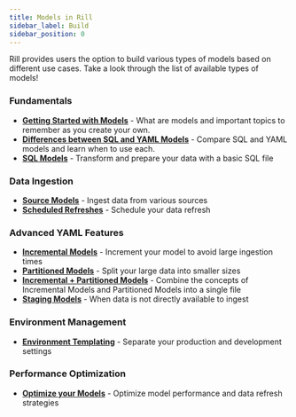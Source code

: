 ```yaml
---
title: Models in Rill
sidebar_label: Build
sidebar_position: 0
---
```


Rill provides users the option to build various types of models based on different use cases. Take a look through the list of available types of models!

### Fundamentals 
- [**Getting Started with Models**](/build/models/models-101) - What are models and important topics to remember as you create your own.
- [**Differences between SQL and YAML Models**](/build/models/model-differences) - Compare SQL and YAML models and learn when to use each.
- [**SQL Models**](/build/models/sql-models) - Transform and prepare your data with a basic SQL file
  
### Data Ingestion
- [**Source Models**](/build/models/source-models) - Ingest data from various sources
- [**Scheduled Refreshes**](/build/models/data-refresh) - Schedule your data refresh  

### Advanced YAML Features
- [**Incremental Models**](/build/models/incremental-models) - Increment your model to avoid large ingestion times
- [**Partitioned Models**](/build/models/partitioned-models) - Split your large data into smaller sizes
- [**Incremental + Partitioned Models**](/build/models/incremental-partitioned-models) - Combine the concepts of Incremental Models and Partitioned Models into a single file
- [**Staging Models**](/build/models/staging-models) - When data is not directly available to ingest

### Environment Management
- [**Environment Templating**](/build/models/templating) - Separate your production and development settings 

### Performance Optimization
- [**Optimize your Models**](/build/models/performance) - Optimize model performance and data refresh strategies